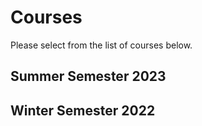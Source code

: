 # Courses

Please select from the list of courses below.

## Summer Semester 2023

<Courses sort="name" summer/>

## Winter Semester 2022

<Courses sort="name" winter/>